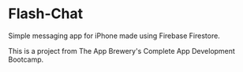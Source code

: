 # Flash-Chat

Simple messaging app for iPhone made using Firebase Firestore.

This is a project from The App Brewery's Complete App Development Bootcamp.
